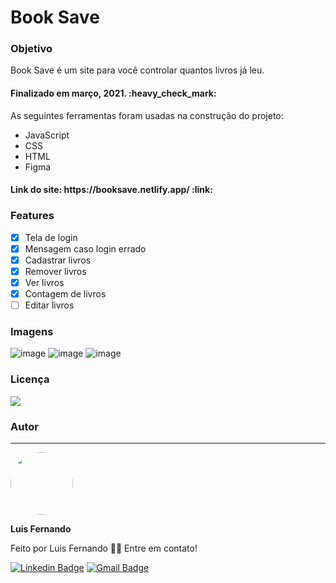 <h1>Book Save</h1>

<h3>Objetivo</h3>

<p>Book Save é um site para você controlar quantos livros já leu.</p>

<h4> 
	Finalizado em março, 2021. :heavy_check_mark:
</h4>

As seguintes ferramentas foram usadas na construção do projeto:

- JavaScript
- CSS
- HTML
- Figma

<h4>Link do site: https://booksave.netlify.app/ :link:</h4> 

### Features

- [x] Tela de login
- [x] Mensagem caso login errado
- [x] Cadastrar livros
- [x] Remover livros
- [x] Ver livros
- [x] Contagem de livros
- [ ] Editar livros

### Imagens
![image](https://user-images.githubusercontent.com/67171626/122770851-3f04f800-d27c-11eb-8acc-9eaf67a8da9b.png)
![image](https://user-images.githubusercontent.com/67171626/122770894-4af0ba00-d27c-11eb-8cca-80f62367ed25.png)
![image](https://user-images.githubusercontent.com/67171626/122770932-5348f500-d27c-11eb-88d5-61f104fc4431.png)

### Licença
<img src="https://img.shields.io/github/license/luisfernandodass/doebrasil"/>

### Autor
---


 <img style="border-radius: 50%;" src="https://avatars.githubusercontent.com/u/67171626?s=460&u=609fc063322b859752a5675bd4e17657e650a389&v=4" width="100px;" alt=""/>
 
 <b>Luis Fernando</b>
 
Feito por Luis Fernando 👋🏽 Entre em contato!

[![Linkedin Badge](https://img.shields.io/badge/-Luis-blue?style=flat-square&logo=Linkedin&logoColor=white&link=https://www.linkedin.com/in/luisfernando/)](https://www.linkedin.com/in/luisfernando/) 
[![Gmail Badge](https://img.shields.io/badge/-luisfernandodass@gmail.com-c14438?style=flat-square&logo=Gmail&logoColor=white&link=mailto:luisfernandodass@gmail.com)](mailto:luisfernandodass@gmail.com)


